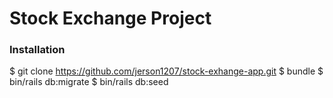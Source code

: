 # Stock Exchange Project
### Installation
$ git clone https://github.com/jerson1207/stock-exhange-app.git
$ bundle
$ bin/rails db:migrate
$ bin/rails db:seed
